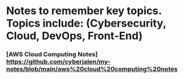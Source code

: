 # Notes to remember key topics. Topics include: (Cybersecurity, Cloud, DevOps, Front-End)

### [AWS Cloud Computing Notes] https://github.com/cyberjalen/my-notes/blob/main/aws%20cloud%20computing%20notes
